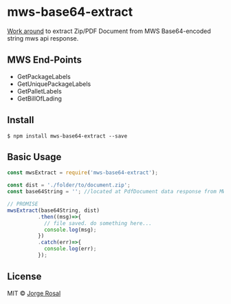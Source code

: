 # mws-base64-extract
[Work around](https://docs.developer.amazonservices.com/en_US/fba_inbound/FBAInbound_ExtractingPdfDocumentData.html) to extract Zip/PDF Document from MWS Base64-encoded string mws api response.

## MWS End-Points
 - GetPackageLabels
 - GetUniquePackageLabels
 - GetPalletLabels
 - GetBillOfLading

## Install
```
$ npm install mws-base64-extract --save
```

## Basic Usage

```js
const mwsExtract = require('mws-base64-extract');

const dist = './folder/to/document.zip';
const base64String = ''; //located at PdfDocument data response from MWS api.

// PROMISE
mwsExtract(base64String, dist)
          .then((msg)=>{
            // file saved. do something here...
            console.log(msg);
          })
          .catch(err)=>{
            console.log(err);
          });
```

## License
MIT © [Jorge Rosal](https://github.com/yortrosal)
